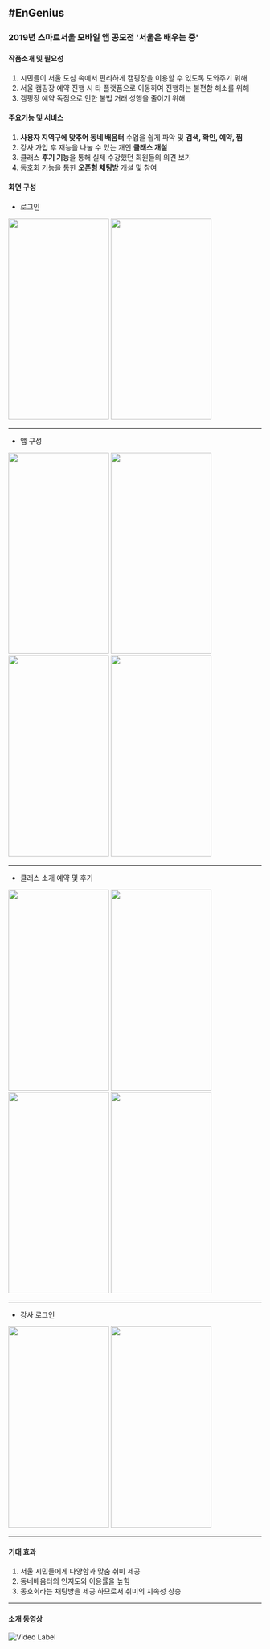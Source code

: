 ## #EnGenius

### 2019년 스마트서울 모바일 앱 공모전 '서울은 배우는 중' 



#### 작품소개 및 필요성

1. 시민들이 서울 도심 속에서 편리하게 캠핑장을 이용할 수 있도록 도와주기 위해
2. 서울 캠핑장 예약 진행 시 타 플랫폼으로 이동하여 진행하는 불편함 해소를 위해
3. 캠핑장 예약 독점으로 인한 불법 거래 성행을 줄이기 위해



#### 주요기능 **및** **서비스**

1. **사용자 지역구에 맞추어 동네 배움터** 수업을 쉽게 파악 및 **검색, 확인, 예약, 찜**
2. 강사 가입 후 재능을 나눌 수 있는 개인 **클래스 개설**
3. 클래스 **후기 기능**을 통해 실제 수강했던 회원들의 의견 보기
4. 동호회 기능을 통한 **오픈형 채팅방** 개설 및 참여



#### 화면 구성

- 로그인

 <img src="https://user-images.githubusercontent.com/48886490/82727420-69a51a00-9d25-11ea-810e-f286a464d2c8.png" width="200" height="400"> <img src="https://user-images.githubusercontent.com/48886490/82727424-7590dc00-9d25-11ea-93e6-d171da1ad820.png" width="200" height="400">

------

- 앱 구성

 <img src="https://user-images.githubusercontent.com/48886490/82727449-a7a23e00-9d25-11ea-98c1-bd4ac84b2e90.png" width="200" height="400"> <img src="https://user-images.githubusercontent.com/48886490/82727456-b0930f80-9d25-11ea-9681-67e2e1804a36.png" width="200" height="400"> <img src="https://user-images.githubusercontent.com/48886490/82727470-bee12b80-9d25-11ea-8e9c-cfd57d1bf428.png" width="200" height="400"> <img src="https://user-images.githubusercontent.com/48886490/82727479-c43e7600-9d25-11ea-9796-51613a2e46b4.png" width="200" height="400">


------

- 클래스 소개 예약 및 후기

 <img src="https://user-images.githubusercontent.com/48886490/82727458-b2f56980-9d25-11ea-88a9-89c3c2fa0f42.png" width="200" height="400"> <img src="https://user-images.githubusercontent.com/48886490/82727461-b688f080-9d25-11ea-8d30-e71000284676.png" width="200" height="400"> <img src="https://user-images.githubusercontent.com/48886490/82727463-b7ba1d80-9d25-11ea-8c0d-8d3e2b857cf8.png" width="200" height="400"> <img src="https://user-images.githubusercontent.com/48886490/82727466-bab50e00-9d25-11ea-9f77-c9cf258a2cce.png" width="200" height="400">

------

- 강사 로그인

 <img src="https://user-images.githubusercontent.com/48886490/82727485-c99bc080-9d25-11ea-97e8-2b759a0213fe.png" width="200" height="400"> <img src="https://user-images.githubusercontent.com/48886490/82727486-cb658400-9d25-11ea-9cc5-c4b39e9b3eb8.png" width="200" height="400">

------

#### 기대 효과

1. 서울 시민들에게 다양함과 맞춤 취미 제공
2. 동네배움터의 인지도와 이용률을 높힘
3. 동호회라는 채팅방을 제공 하므로서 취미의 지속성 상승

------

#### 소개 동영상

![Video Label](https://user-images.githubusercontent.com/48886490/82726967-7c6a1f80-9d22-11ea-94ef-7431da503e13.png)

